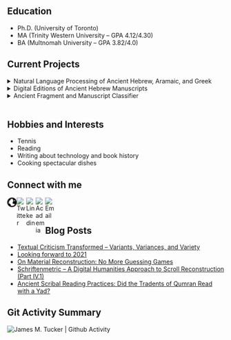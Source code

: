 ## Education

* Ph.D. (University of Toronto)
* MA (Trinity Western University – GPA 4.12/4.30)
* BA (Multnomah University – GPA 3.82/4.0)

## Current Projects

<details>
<summary>Natural Language Processing of Ancient Hebrew, Aramaic, and Greek</summary>
<br>
  Technologies and Languages used:
  <ul>Linguistics: Construction Grammar</ul>
  <ul>Fastai & Pytorch</ul>
  <ul>Python</ul>
  <ul>PostgreSQL</ul>
  <ul>Perl</ul>
</details>
<details>
<summary>Digital Editions of Ancient Hebrew Manuscripts</summary>
<br>
  Technologies and Langauges used:
  <ul>Django/Python (Pandas, Scikit, OpenCV, Matplotlib)</ul>
  <ul>Jupyter Notebook & Viola</ul>
  <ul>R</ul>
  <ul>MariaDB</ul>
  <ul>JavaScript</ul>
</details>
<details>
<summary>Ancient Fragment and Manuscript Classifier</summary>
<br>
  Technologies and Languages used:
  <ul>Fastai/Pytorch</ul>
  <ul>Python (Pandas, Matplotlib, OpenCV)</ul>
  <ul>MariaDB</ul>
  <ul>Juptyer Lab/Notebook</ul>
</details>
<br>

## Hobbies and Interests

* Tennis
* Reading
* Writing about technology and book history
* Cooking spectacular dishes

## Connect with me

[<img align="left" alt="Website" width="22px" src="https://raw.githubusercontent.com/iconic/open-iconic/master/svg/globe.svg" />][website]
[<img align="left" alt="Twitter" width="22px" src="https://cdn.jsdelivr.net/npm/simple-icons@v3/icons/twitter.svg" />][twitter]
[<img align="left" alt="Linkedin" width="22px" src="https://cdn.jsdelivr.net/npm/simple-icons@v3/icons/linkedin.svg" />][linkedin]
[<img align="left" alt="Academia" width="22px" src="https://cdn.jsdelivr.net/npm/simple-icons@v3/icons/academia.svg" />][academia]
[<img align="left" alt="Email" width="22px" src="https://cdn.jsdelivr.net/npm/simple-icons@v3/icons/microsoftoutlook.svg" />][email]

<br />
<br />

## Blog Posts

<!-- BLOG-POST-LIST:START -->
- [Textual Criticism Transformed – Variants, Variances, and Variety](https://jamesmtucker.com/?p=969&utm_source=rss&utm_medium=rss&utm_campaign=textual-criticism-transformed-variants-variances-and-variety)
- [Looking forward to 2021](https://jamesmtucker.com/?p=948&utm_source=rss&utm_medium=rss&utm_campaign=looking-forward-to-2021)
- [On Material Reconstruction: No More Guessing Games](https://jamesmtucker.com/?p=919&utm_source=rss&utm_medium=rss&utm_campaign=on-material-reconstruction-no-more-guessing-games)
- [Schriftenmetric – A Digital Humanities Approach to Scroll Reconstruction (Part IV.1)](https://jamesmtucker.com/?p=879&utm_source=rss&utm_medium=rss&utm_campaign=schriftenmetric-a-digital-humanities-approach-to-scroll-reconstruction-part-iv-1)
- [Ancient Scribal Reading Practices: Did the Tradents of Qumran Read with a Yad?](https://jamesmtucker.com/?p=853&utm_source=rss&utm_medium=rss&utm_campaign=ancient-scribal-reading-practices-did-the-tradents-of-qumran-read-with-a-yad)
<!-- BLOG-POST-LIST:END -->

## Git Activity Summary

<img align="left" alt="James M. Tucker | Github Activity" src="https://github-readme-stats.vercel.app/api?username=JamesMTucker&show_icons=true&hide_border=true&count_private=true" />

[website]: https://jamesmtucker.com
[twitter]: https://twitter.com/James_M_Tucker
[linkedin]: https://www.linkedin.com/in/james-m-tucker-7082251b0/
[academia]: https://utoronto.academia.edu/JamesTucker
[NMC]: https://nmc.utoronto.ca/
[CJS]: http://www.cjs.utoronto.ca/
[email]: mailto:j.tucker@mail.utoronto.ca